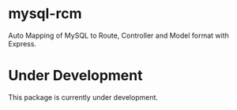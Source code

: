 # mysql-rcm

Auto Mapping of MySQL to Route, Controller and Model format with Express.

# Under Development

This package is currently under development.
